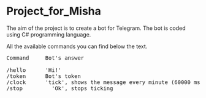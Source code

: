 # Project_for_Misha
<p>The aim of the project is to create a bot for Telegram. The bot is coded using C# programming language.</p>
<p>All the available commands you can find below the text.</p>

<pre>
Command		Bot's answer
</hr>
/hello		'Hi!'
/token		Bot's token
/clock		'tick', shows the message every minute (60000 msec)
/stop		  'Ok', stops ticking
</pre>
